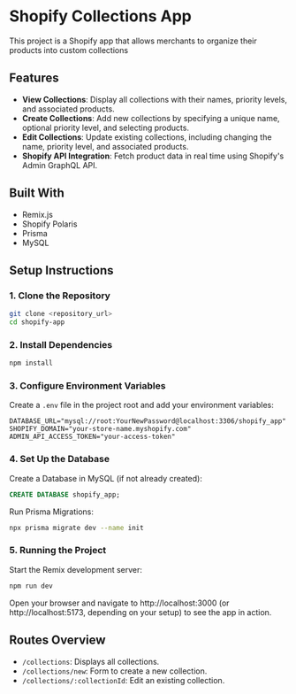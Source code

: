 # Shopify Collections App

This project is a Shopify app that allows merchants to organize their products into custom collections

## Features

- **View Collections**: Display all collections with their names, priority levels, and associated products.
- **Create Collections**: Add new collections by specifying a unique name, optional priority level, and selecting products.
- **Edit Collections**: Update existing collections, including changing the name, priority level, and associated products.
- **Shopify API Integration**: Fetch product data in real time using Shopify's Admin GraphQL API.

## Built With

- Remix.js
- Shopify Polaris
- Prisma
- MySQL

## Setup Instructions

### 1. Clone the Repository

```bash
git clone <repository_url>
cd shopify-app
```

### 2. Install Dependencies

```bash
npm install
```

### 3. Configure Environment Variables

Create a `.env` file in the project root and add your environment variables:

```env
DATABASE_URL="mysql://root:YourNewPassword@localhost:3306/shopify_app"
SHOPIFY_DOMAIN="your-store-name.myshopify.com"
ADMIN_API_ACCESS_TOKEN="your-access-token"
```

### 4. Set Up the Database

Create a Database in MySQL (if not already created):

```sql
CREATE DATABASE shopify_app;
```

Run Prisma Migrations:

```bash
npx prisma migrate dev --name init
```

### 5. Running the Project

Start the Remix development server:

```bash
npm run dev
```

Open your browser and navigate to http://localhost:3000 (or http://localhost:5173, depending on your setup) to see the app in action.

## Routes Overview

- `/collections`: Displays all collections.
- `/collections/new`: Form to create a new collection.
- `/collections/:collectionId`: Edit an existing collection.


